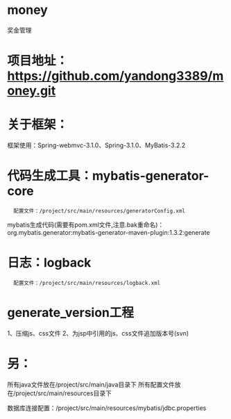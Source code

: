 # money
奖金管理


# 项目地址：https://github.com/yandong3389/money.git


# 关于框架：
框架使用：Spring-webmvc-3.1.0、Spring-3.1.0、MyBatis-3.2.2

# 代码生成工具：mybatis-generator-core
      配置文件：/project/src/main/resources/generatorConfig.xml
      
mybatis生成代码(需要有pom.xml文件,注意.bak重命名)：
org.mybatis.generator:mybatis-generator-maven-plugin:1.3.2:generate

# 日志：logback
      配置文件：/project/src/main/resources/logback.xml


# generate_version工程
1、压缩js、css文件
2、为jsp中引用的js、css文件追加版本号(svn)


# 另：
所有java文件放在/project/src/main/java目录下
所有配置文件放在/project/src/main/resources目录下

数据库连接配置：/project/src/main/resources/mybatis/jdbc.properties
